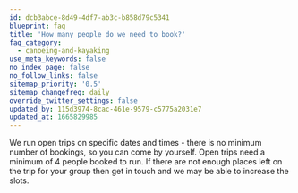 ```yaml
---
id: dcb3abce-8d49-4df7-ab3c-b858d79c5341
blueprint: faq
title: 'How many people do we need to book?'
faq_category:
  - canoeing-and-kayaking
use_meta_keywords: false
no_index_page: false
no_follow_links: false
sitemap_priority: '0.5'
sitemap_changefreq: daily
override_twitter_settings: false
updated_by: 115d3974-8cac-461e-9579-c5775a2031e7
updated_at: 1665829985
---
```

We run open trips on specific dates and times - there is no minimum number of bookings, so you can come by yourself. Open trips need a minimum of 4 people booked to run. 
If there are not enough places left on the trip for your group then get in touch and we may be able to increase the slots.
